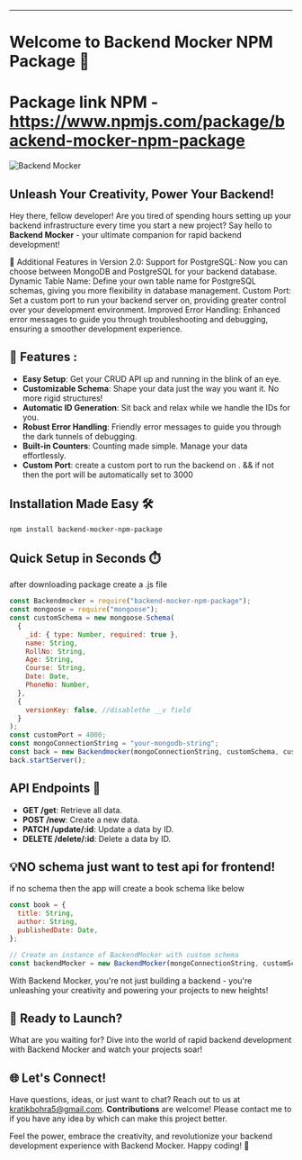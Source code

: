 ---

# Welcome to Backend Mocker NPM Package 🚀

# Package link NPM - https://www.npmjs.com/package/backend-mocker-npm-package

![Backend Mocker](https://i.imgur.com/wHluThx.png)

## Unleash Your Creativity, Power Your Backend!

Hey there, fellow developer! Are you tired of spending hours setting up your backend infrastructure every time you start a new project? Say hello to **Backend Mocker** - your ultimate companion for rapid backend development!

🌟 Additional Features in Version 2.0:
Support for PostgreSQL: Now you can choose between MongoDB and PostgreSQL for your backend database.
Dynamic Table Name: Define your own table name for PostgreSQL schemas, giving you more flexibility in database management.
Custom Port: Set a custom port to run your backend server on, providing greater control over your development environment.
Improved Error Handling: Enhanced error messages to guide you through troubleshooting and debugging, ensuring a smoother development experience.

## 🌟 Features :

- **Easy Setup**: Get your CRUD API up and running in the blink of an eye.
- **Customizable Schema**: Shape your data just the way you want it. No more rigid structures!
- **Automatic ID Generation**: Sit back and relax while we handle the IDs for you.
- **Robust Error Handling**: Friendly error messages to guide you through the dark tunnels of debugging.
- **Built-in Counters**: Counting made simple. Manage your data effortlessly.
- **Custom Port**: create a custom port to run the backend on . && if not then the port will be automatically set to 3000

## Installation Made Easy 🛠️

```bash
npm install backend-mocker-npm-package
```

## Quick Setup in Seconds ⏱️

after downloading package
create a .js file

```javascript
const Backendmocker = require("backend-mocker-npm-package");
const mongoose = require("mongoose");
const customSchema = new mongoose.Schema(
  {
    _id: { type: Number, required: true },
    name: String,
    RollNo: String,
    Age: String,
    Course: String,
    Date: Date,
    PhoneNo: Number,
  },
  {
    versionKey: false, //disablethe __v field
  }
);
const customPort = 4000;
const mongoConnectionString = "your-mongodb-string";
const back = new Backendmocker(mongoConnectionString, customSchema, customPort);
back.startServer();
```

## API Endpoints 📡

- **GET /get**: Retrieve all data.
- **POST /new**: Create a new data.
- **PATCH /update/:id**: Update a data by ID.
- **DELETE /delete/:id**: Delete a data by ID.

## 💡NO schema just want to test api for frontend!

if no schema then the app will create a book schema like below

```javascript
const book = {
  title: String,
  author: String,
  publishedDate: Date,
};

// Create an instance of BackendMocker with custom schema
const backendMocker = new BackendMocker(mongoConnectionString, customSchema);
```

With Backend Mocker, you're not just building a backend - you're unleashing your creativity and powering your projects to new heights!

## 🚀 Ready to Launch?

What are you waiting for? Dive into the world of rapid backend development with Backend Mocker and watch your projects soar!

## 🌐 Let's Connect!

Have questions, ideas, or just want to chat? Reach out to us at kratikbohra5@gmail.com.
**Contributions** are welcome! Please contact me to if you have any idea by which can make this project better.

Feel the power, embrace the creativity, and revolutionize your backend development experience with Backend Mocker. Happy coding! 🎉
